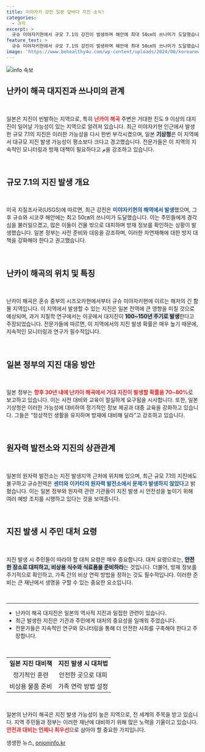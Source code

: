 ```yaml
---
title: 미야자키 강진 일본 앞바다 지진 소식!
categories:
  - 과학
excerpt: >
  규슈 미야자키현에서 규모 7.1의 강진이 발생하며 해안에 최대 50㎝의 쓰나미가 도달했습니다. 일본 기상청은 난카이 해곡 대지진 가능성이 평소보다 높아졌다고 경고하며, 주민들에게 방재 대비를 당부했습니다. 이 대진앙이 가져올 영향은 무엇일까요?
feature_text: >
  규슈 미야자키현에서 규모 7.1의 강진이 발생하며 해안에 최대 50㎝의 쓰나미가 도달했습니다. 일본 기상청은 난카이 해곡 대지진 가능성이 평소보다 높아졌다고 경고하며, 주민들에게 방재 대비를 당부했습니다. 이 대진앙이 가져올 영향은 무엇일까요?
image: 'https://www.behealthy4u.com/wp-content/uploads/2024/06/koreanews.jpg'
---
```


<p><img src="https://www.behealthy4u.com/wp-content/uploads/2024/06/koreanews.jpg" alt="info 속보" /></p>

<h2 data-ke-size="size26">난카이 해곡 대지진과 쓰나미의 관계</h2>

<p data-ke-size="size16">&nbsp;</p>

<p>일본은 지진이 빈발하는 지역으로, 특히 <b><span style="color: #ee2323;">난카이 해곡</span></b> 주변은 거대한 진도 9 이상의 대지진이 일어날 가능성이 있는 지역으로 알려져 있습니다. 최근 미야자키현 인근에서 발생한 규모 7.1의 지진은 이러한 가능성을 다시 한번 부각시켰으며, 일본 <b><span style="background-color: #21538527;">기상청</span></b>은 이 지역에서 대규모 지진 발생 가능성이 평소보다 크다고 경고했습니다. 전문가들은 이 지역의 지속적인 모니터링과 방재 대책이 필요하다고 م을 강조하고 있습니다.</p>

<p data-ke-size="size16">&nbsp;</p>

<h2 data-ke-size="size26">규모 7.1의 지진 발생 개요</h2>

<p data-ke-size="size16">&nbsp;</p>

<p>미국 지질조사국(USGS)에 따르면, 최근 강진은 <b><span style="color: #1a5490;">미야자키현의 해역에서 발생</span></b>했으며, 그 후 규슈와 시코쿠 해안에는 최고 50㎝의 쓰나미가 도달했습니다. 이는 주민들에게 경각심을 불러일으켰고, 많은 이들이 건물 밖으로 대피하며 방재 정보를 확인하는 상황이 발생했습니다. 일본 정부는 사전 준비와 대응을 강조하며, 이러한 자연재해에 대한 방지 대책을 강화해야 한다고 권고했습니다.</p>

<p data-ke-size="size16">&nbsp;</p>

<h2 data-ke-size="size26">난카이 해곡의 위치 및 특징</h2>

<p data-ke-size="size16">&nbsp;</p>

<p>난카이 해곡은 혼슈 중부의 시즈오카현에서부터 규슈 미야자키현에 이르는 해저의 긴 함몰 지역입니다. 이 지역에서 발생할 수 있는 지진은 일본 전역에 큰 영향을 미칠 것으로 예상되며, 과거 지질학 연구에서는 이곳에서 대지진이 <b><span style="background-color: #21538527;">100~150년 주기로 발생</span></b>한다고 주장되었습니다. 전문가들에 따르면, 이 지역에서의 지진 발생 확률은 매우 높기 때문에, 지속적인 모니터링과 연구가 필수적입니다.</p>

<p data-ke-size="size16">&nbsp;</p>

<h2 data-ke-size="size26">일본 정부의 지진 대응 방안</h2>

<p data-ke-size="size16">&nbsp;</p>

<p>일본 정부는 <b><span style="color: #ee2323;">향후 30년 내에 난카이 해곡에서 거대 지진이 발생할 확률을 70~80%</span></b>로 보고하고 있습니다. 이는 사전 대비와 교육이 절실하게 요구됨을 시사합니다. 또한, 일본 기상청은 이러한 가능성에 대비하여 정기적인 정보 제공과 대중 교육을 강화하고 있습니다. 그들은 “정상적인 생활을 유지하며 방재에 대비해 달라”고 강조하고 있습니다.</p>

<p data-ke-size="size16">&nbsp;</p>

<h2 data-ke-size="size26">원자력 발전소와 지진의 상관관계</h2>

<p data-ke-size="size16">&nbsp;</p>

<p>일본의 원자력 발전소는 지진 발생지역 근처에 위치해 있으며, 최근 규모 7.1의 지진에도 불구하고 규슈전력은 <b><span style="color: #1a5490;">센터와 이카타의 원자력 발전소에서 문제가 발생하지 않았다</span></b>고 밝혔습니다. 이는 일본 정부와 원자력 관련 기관들이 지진 발생 시 안전성을 높이기 위해 여러 예방 조치를 시행하고 있다는 것을 보여줍니다. </p>

<p data-ke-size="size16">&nbsp;</p>

<h2 data-ke-size="size26">지진 발생 시 주민 대처 요령</h2>

<p data-ke-size="size16">&nbsp;</p>

<p>지진 발생 시 주민들이 따라야 할 대처 요령은 매우 중요합니다. 대처 요령으로는, <b><span style="background-color: #21538527;">안전한 장소로 대피하고, 비상용 식수와 식료품을 준비하라</span></b>는 것입니다. 더불어, 방재 정보를 주기적으로 확인하고, 가족 간의 비상 연락 방법을 정하는 것도 필수적입니다. 이러한 준비는 큰 재난에서 생명을 구할 수 있는 중요한 요소입니다.</p>

<p data-ke-size="size16">&nbsp;</p>

<hr>

<ul>
<li>난카이 해곡 대지진은 일본의 역사적 지진과 밀접한 관련이 있습니다.</li>
<li>최근 발생한 지진은 기관과 주민에게 대처의 중요성을 일깨워 주었습니다.</li>
<li>전문가들은 지속적인 연구와 모니터링을 통해 더 안전한 사회를 구축해야 한다고 주장합니다.</li>
</ul>

<p data-ke-size="size16">&nbsp;</p>

<table>
<tr>
<td style="text-align: center; height: 17px;"><b>일본 지진 대비책</b></td>
<td style="text-align: center; height: 17px;"><b>지진 발생 시 대처법</b></td>
</tr>
<tr>
<td style="text-align: center; height: 17px;">정기적인 훈련</td>
<td style="text-align: center; height: 17px;">안전한 곳으로 대피</td>
</tr>
<tr>
<td style="text-align: center; height: 17px;">비상용 물품 준비</td>
<td style="text-align: center; height: 17px;">가족 연락 방법 설정</td>
</tr>
</table>

<p data-ke-size="size16">&nbsp;</p>

<p>일본의 난카이 해곡은 지진 발생 가능성이 높은 지역으로, 전 세계의 주목을 받고 있습니다. 지역 주민들과 정부는 이러한 재난에 대비하기 위해 많은 노력을 기울이고 있습니다. <b><span style="color: #ee2323;">안전과 대비는 언제나 최우선</span></b>으로 삼아야 할 중요한 가치입니다.</p>
생생한 뉴스, <a href="https://onioninfo.kr" rel="dofollow">onioninfo.kr</a>



